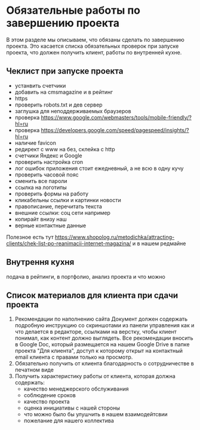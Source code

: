 # Обязательные работы по завершению проекта
В этом разделе мы описываем, что обязаны сделать по завершению проекта. Это касается списка обязательных проверок при запуске проекта, что должен получить клиент, работы по внутренней кухне.

## Чеклист при запуске проекта
* устанвить счетчики
* добавить на cmsmagazine и в рейтинг
* https
* проверить robots.txt  и дев сервер
* заглушка для неподдерживаемых браузеров
* проверка https://www.google.com/webmasters/tools/mobile-friendly/?hl=ru
* проверка https://developers.google.com/speed/pagespeed/insights/?hl=ru
* наличие favicon
* редирект с www на без, склейка с http
* счетчики Яндекс и Google
* проверить настройка cron
* лог ошибок приложения стоит ежедневный, а не всю в одну кучу
* проверить часовой пояс
* сменить все пароли
* ссылка на логотипы
* проверить формы на работу
* кликабельны ссылки и картинки новости
* правописание, перечитать текста
* внешние ссылки: соц сети например
* копирайт внизу наш
* верные контактные данные

Полезное есть тут https://www.shopolog.ru/metodichka/attracting-clients/chek-list-po-reanimacii-internet-magazina/ и в нашем редмайне

## Внутрення кухня
подача в рейтинги, в портфолио, анализ проекта и что можно

## Список материалов для клиента при сдачи проекта

1. Рекомендации по наполнению сайта
Документ должен содержать подробную инструкцию со скриншотами из панели управления как и что делается в редакторе, ссылками на верстку, чтобы клиент понимал, как контент должно выглядеть.
Все рекомендации вносить в Google Doc, который размещается на нашем Google Drive в папке проекта "Для клиента", доступ к которому открыт на контактный email клиента с правами только на просмотр.
2. Обязательно получить от клиента благодарность о сотрудничестве в печатном виде
3. Получить характеристику работы от клиента, которая должна содержать:
	* качество менеджерского обслуживания
	* соблюдение сроков
	* качество проекта
	* оценка инициативы с нашей стороны
	* что можно было бы улушчить в нашем взаимодейтсвии
	* пожелание для нашего коллектива